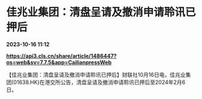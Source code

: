 # 佳兆业集团：清盘呈请及撤消申请聆讯已押后

**2023-10-16 11:12**

**https://api3.cls.cn/share/article/1486447?os=web&sv=7.7.5&app=CailianpressWeb**

【佳兆业集团：清盘呈请及撤消申请聆讯已押后】财联社10月16日电，佳兆业集团(01638.HK)在港交所公告，清盘呈请及撤消申请聆讯已押后至2024年2月6日。